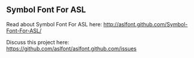 Symbol Font For ASL
-------------------

Read about Symbol Font For ASL here: <http://aslfont.github.com/Symbol-Font-For-ASL/>

Discuss this project here: <https://github.com/aslfont/aslfont.github.com/issues>